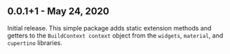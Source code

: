 ## 0.0.1+1 - May 24, 2020

Initial release. This simple package adds static extension methods and getters to the `BuildContext context` object from the `widgets`, `material`, and `cupertino` libraries.
